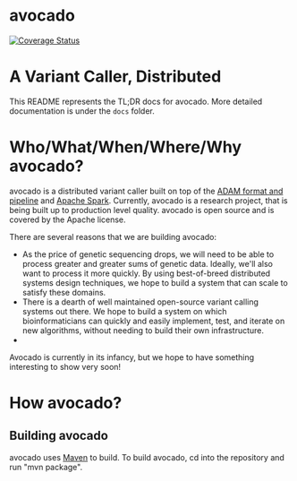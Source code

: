 avocado
=======

[![Coverage Status](https://coveralls.io/repos/github/bigdatagenomics/avocado/badge.svg?branch=master)](https://coveralls.io/github/bigdatagenomics/avocado?branch=master)

# A Variant Caller, Distributed

This README represents the TL;DR docs for avocado. More detailed documentation is under the `docs` folder.

# Who/What/When/Where/Why avocado?

avocado is a distributed variant caller built on top of the [ADAM format and pipeline](http://www.github.com/bigdatagenomics/adam) and [Apache Spark](http://spark.incubator.apache.org/). Currently, avocado is a research project, that is being built up to production level quality. avocado is open source and is covered by the Apache license.

There are several reasons that we are building avocado:

* As the price of genetic sequencing drops, we will need to be able to process greater and greater sums of genetic data. Ideally, we'll also want to process it more quickly. By using best-of-breed distributed systems design techniques, we hope to build a system that can scale to satisfy these domains.
* There is a dearth of well maintained open-source variant calling systems out there. We hope to build a system on which bioinformaticians can quickly and easily implement, test, and iterate on new algorithms, without needing to build their own infrastructure.
* 
Avocado is currently in its infancy, but we hope to have something interesting to show very soon!

# How avocado?

## Building avocado

avocado uses [Maven](http://maven.apache.org/) to build. To build avocado, cd into the repository and run "mvn package".
